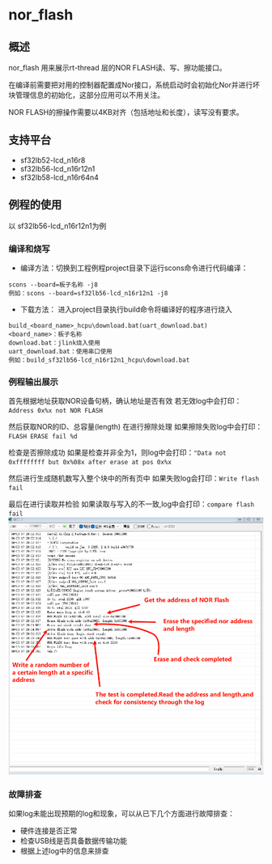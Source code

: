 # nor_flash
## 概述
nor_flash 用来展示rt-thread 层的NOR FLASH读、写、擦功能接口。

在编译前需要把对用的控制器配置成Nor接口，系统启动时会初始化Nor并进行坏块管理信息的初始化，这部分应用可以不用关注。

NOR FLASH的擦操作需要以4KB对齐（包括地址和长度），读写没有要求。

## 支持平台
* sf32lb52-lcd_n16r8
* sf32lb56-lcd_n16r12n1
* sf32lb58-lcd_n16r64n4

## 例程的使用
以 sf32lb56-lcd_n16r12n1为例
### 编译和烧写
* 编译方法：切换到工程例程project目录下运行scons命令进行代码编译：
```
scons --board=板子名称 -j8
例如：scons --board=sf32lb56-lcd_n16r12n1 -j8
```

* 下载方法： 进入project目录执行build命令将编译好的程序进行烧入
```
build_<board_name>_hcpu\download.bat(uart_download.bat)
<board_name>：板子名称
download.bat：jlink烧入使用
uart_download.bat：使用串口使用
例如：build_sf32lb56-lcd_n16r12n1_hcpu\download.bat
```
### 例程输出展示
首先根据地址获取NOR设备句柄，确认地址是否有效
若无效log中会打印：```Address 0x%x not NOR FLASH```

然后获取NOR的ID、总容量(length)
在进行擦除处理
如果擦除失败log中会打印：```FLASH ERASE fail %d ```

检查是否擦除成功
如果是检查并非全为1，则log中会打印：```"Data not 0xffffffff but 0x%08x after erase at pos 0x%x ```

然后进行生成随机数写入整个块中的所有页中
如果失败log会打印：```Write flash fail ```

最后在进行读取并检验
如果读取与写入的不一致,log中会打印：```compare flash fail ```
![alt text](assets/nor1.png)
### 故障排查
如果log未能出现预期的log和现象，可以从已下几个方面进行故障排查：
* 硬件连接是否正常
* 检查USB线是否具备数据传输功能
* 根据上述log中的信息来排查